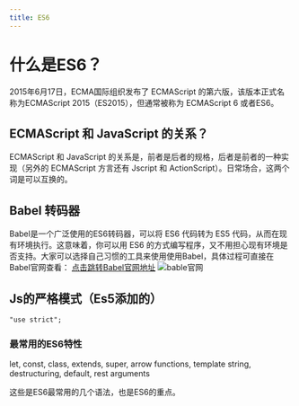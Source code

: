 ```yaml
---
title: ES6
---
```

# 什么是ES6？

2015年6月17日，ECMA国际组织发布了 ECMAScript 的第六版，该版本正式名称为ECMAScript 2015（ES2015），但通常被称为 ECMAScript 6 或者ES6。

<!-- toc -->

## ECMAScript 和 JavaScript 的关系？
ECMAScript 和 JavaScript 的关系是，前者是后者的规格，后者是前者的一种实现（另外的 ECMAScript 方言还有 Jscript 和 ActionScript）。日常场合，这两个词是可以互换的。
## Babel 转码器
Babel是一个广泛使用的ES6转码器，可以将 ES6 代码转为 ES5 代码，从而在现有环境执行。这意味着，你可以用 ES6 的方式编写程序，又不用担心现有环境是否支持。大家可以选择自己习惯的工具来使用使用Babel，具体过程可直接在Babel官网查看：
[点击跳转Babel官网地址](http://babeljs.io/)
<img src='http://upload-images.jianshu.io/upload_images/1504317-d020f21868e8e84c.png?imageMogr2/auto-orient/strip%7CimageView2/2/w/1240' alt="bable官网">

## Js的严格模式（Es5添加的）
```
"use strict";
```

### 最常用的ES6特性

let, const, class, extends, super, arrow functions, template string, destructuring, default, rest arguments

这些是ES6最常用的几个语法，也是ES6的重点。
